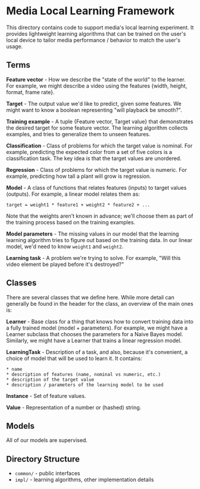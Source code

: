 # Media Local Learning Framework

This directory contains code to support media's local learning experiment.
It provides lightweight learning algorithms that can be trained on the user's
local device to tailor media performance / behavior to match the user's usage.

## Terms

**Feature vector** - How we describe the "state of the world" to the learner.
  For example, we might describe a video using the features {width, height,
  format, frame rate}.

**Target** - The output value we'd like to predict, given some features.  We
  might want to know a boolean representing "will playback be smooth?".

**Training example** - A tuple {Feature vector, Target value} that demonstrates
  the desired target for some feature vector. The learning algorithm collects
  examples, and tries to generalize them to unseen features.

**Classification** - Class of problems for which the target value is nominal.
  For example, predicting the expected color from a set of five colors is
  a classification task.  The key idea is that the target values are unordered.

**Regression** - Class of problems for which the target value is numeric.  For
  example, predicting how tall a plant will grow is regression.

**Model** - A class of functions that relates features (inputs) to target values
  (outputs).  For example, a linear model relates them as:
  ```
  target = weight1 * feature1 + weight2 * feature2 + ...
  ```
  Note that the weights aren't known in advance; we'll choose them as part of
  the training process based on the training examples.

**Model parameters** - The missing values in our model that the learning
  learning algorithm tries to figure out based on the training data.  In our
  linear model, we'd need to know `weight1` and `weight2`.

**Learning task** - A problem we're trying to solve.  For example, "Will this
  video element be played before it's destroyed?"

## Classes

There are several classes that we define here.  While more detail can generally
be found in the header for the class, an overview of the main ones is:

**Learner** - Base class for a thing that knows how to convert training data
  into a fully trained model (model + parameters).  For example, we might have
  a Learner subclass that chooses the parameters for a Naive Bayes model.
  Similarly, we might have a Learner that trains a linear regression model.

**LearningTask** - Description of a task, and also, because it's convenient,
  a choice of model that will be used to learn it.  It contains:

    * name
    * description of features (name, nominal vs numeric, etc.)
    * description of the target value
    * description / parameters of the learning model to be used

**Instance** - Set of feature values.

**Value** - Representation of a number or (hashed) string.

## Models

All of our models are supervised.

## Directory Structure

 * `common/` - public interfaces
 * `impl/` - learning algorithms, other implementation details
